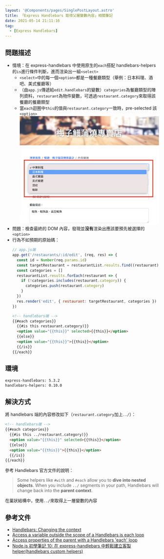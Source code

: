 ```yaml
---
layout: '@Components/pages/SinglePostLayout.astro'
title: 「Express Handlebars 取得父層變數內容」相關筆記
date: 2021-05-14 21:11:16
tag:
  - [Express Handlebars]
---
```


## 問題描述

- 情境：在 express-handlebars 中使用原生的`each`搭配 handlebars-helpers 的`is`進行條件判斷，進而渲染出一組`<select>`
  - `<select>`中的每一個`<option>`都是一種餐廳類型（舉例：日本料理、酒吧、美式餐廳等）
  - （由`app.js`傳遞給`edit.handlebars`的變數）`categories`為餐廳類型的陣列資料，`restaurant`為物件變數，可透過`restaurant.category`來取得該餐廳的餐廳類型
  - 當`each`迴圈中`this`的值與`restaurant.category`一致時，pre-selected 該`<option>`
    ![select欄位應預設選擇該餐廳的類型](/2021/express-handlebars-access-variable-in-parent-scope/pre-selected.png)
- 問題：檢查最終的 DOM 內容，發現並**沒有**渲染出應該要預先被選擇的`<option>`
- 行為不如預期的原始碼：
  ```js
  // app.js端
  app.get('/restaurants/:id/edit', (req, res) => {
    const id = Number(req.params.id)
    const targetRestaurant = restaurantList.results.find((restaurant) => restaurant.id === id)
    const categories = []
    restaurantList.results.forEach(restaurant => {
      if (!categories.includes(restaurant.category)) {
        categories.push(restaurant.category)
      }
    })
    res.render('edit', { restaurant: targetRestaurant, categories })
  })
  ```
  ```html
  <!-- handlebars端 -->
  {{#each categories}}
    {{#is this restaurant.category)}}
    <option value="{{this}}" selected>{{this}}</option>
    {{else}}
    <option value="{{this}}">{{this}}</option>
    {{/is}}
  {{/each}}
  ```

## 環境

```
express-handlebars: 5.3.2
handlebars-helpers: 0.10.0
```

## 解決方式

將 handlebars 端的內容修改如下（`restaurant.category`加上`../`）：

```html
<!-- handlebars端 -->
{{#each categories}}
  {{#is this ../restaurant.category)}}
  <option value="{{this}}" selected>{{this}}</option>
  {{else}}
  <option value="{{this}}">{{this}}</option>
  {{/is}}
{{/each}}
```

參考 Handlebars 官方文件的說明：

> Some helpers like `#with` and `#each` allow you to **dive into nested objects**. When you include `../` segments in your path, Handlebars will change back into the **parent context**.

在巢狀結構中，使用`../`來取得上一層變數的內容

## 參考文件

- [Handlebars: Changing the context](https://handlebarsjs.com/guide/expressions.html#changing-the-context)
- [Access a variable outside the scope of a Handlebars.js each loop](https://stackoverflow.com/questions/13645084/access-a-variable-outside-the-scope-of-a-handlebars-js-each-loop)
- [Access properties of the parent with a Handlebars 'each' loop](https://stackoverflow.com/a/12297980/15028185)
- [Node.js 初學筆記 10: 在 express-handlebars 中輕鬆建立客製 helper(handlebars custom helpers)](https://eruditeness.news.blog/2019/08/28/node-js%E5%88%9D%E5%AD%B8%E7%AD%86%E8%A8%9810-%E5%9C%A8express-handlebars%E4%B8%AD%E8%BC%95%E9%AC%86%E5%BB%BA%E7%AB%8B%E5%AE%A2%E8%A3%BDhelperhandlebars-custom-helpers/)
